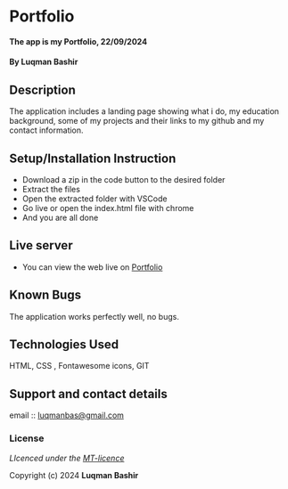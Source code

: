 # Portfolio
#### The app is my Portfolio, 22/09/2024
#### **By Luqman Bashir**
## Description
The application includes a  landing page showing what i do, my education background, some of my projects and their links to my github  and my contact information.

## Setup/Installation Instruction
* Download a zip in the code button to the desired folder
* Extract the files
* Open the extracted folder with VSCode
* Go live or open the index.html file with chrome
* And you are all done

## Live server
* You can view the web live on [Portfolio](https://luqman-bashir.github.io/personal-portofolio.github.io/)

## Known Bugs
The application works perfectly well, no bugs.

## Technologies Used
HTML, CSS , Fontawesome icons, GIT

## Support and contact details
email :: luqmanbas@gmail.com

### License
*LIcenced under the [MT-licence](https://github.com/luqman-bashir/personal-portofolio.github.io/blob/master/LICENCE)*

Copyright (c) 2024 **Luqman Bashir**